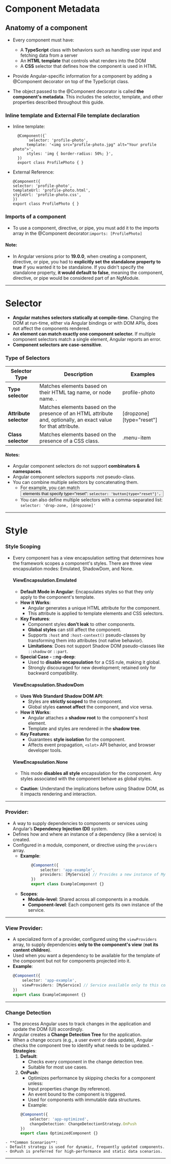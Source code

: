 # Component Metadata
## Anatomy of a component
* Every component must have:
    * A **TypeScript** class with behaviors such as handling user input and fetching data from a server
    * An **HTML template** that controls what renders into the DOM
    * A **CSS** selector that defines how the component is used in HTML

* Provide Angular-specific information for a component by adding a @Component decorator on top of the TypeScript class.
* The object passed to the @Component decorator is called **the component's metadata**. This includes the selector, template, and other properties described throughout this guide.

### Inline template and External File template declaration
* Inline template:
  ```
    @Component({`
        `selector: 'profile-photo',
        template: '<img src="profile-photo.jpg" alt="Your profile photo">',
        styles: 'img { border-radius: 50%; }',
    })
    export class ProfilePhoto { }
    ```
* External Reference:
    ```
    @Component({
    selector: 'profile-photo',
    templateUrl: 'profile-photo.html',
    styleUrl: 'profile-photo.css',
    })
    export class ProfilePhoto { }
    ```
### Imports of a component
* To use a component, directive, or pipe, you must add it to the imports array in the @Component decorator:`imports: [ProfilePhoto]`

#### Note:
* In Angular versions prior to **19.0.0**, when creating a component, directive, or pipe, you had to **explicitly set the standalone property to true** if you wanted it to be standalone. If you didn't specify the standalone property, **it would default to false**, meaning the component, directive, or pipe would be considered part of an NgModule.

---
# Selector
* **Angular matches selectors statically at compile-time.** Changing the DOM at run-time, either via Angular bindings or with DOM APIs, does not affect the components rendered.
* **An element can match exactly one component selector.** If multiple component selectors match a single element, Angular reports an error.
* **Component selectors are case-sensitive**.

### Type of Selectors
| **Selector Type**          |**Description**                                                 | **Examples**                                 |
|----------------------------|----------------------------------------------------------------|----------------------------------------------|
| **Type selector**          | Matches elements based on their HTML tag name, or node name. . | profile-photo |
| **Attribute selector**     | Matches elements based on the presence of an HTML attribute and, optionally, an exact value for that attribute. |[dropzone] [type="reset"]  |
| **Class selector**          | Matches elements based on the presence of a CSS class.  | .menu-item |

#### Notes:
* Angular component selectors do not support **combinators & namespaces**.
* Angular component selectors supports :not pseudo-class.
* You can combine multiple selectors by concatenating them. 
    * For example, you can match <button> elements that specify type="reset": `selector: 'button[type="reset"]',`
    * You can also define multiple selectors with a comma-separated list: `selector: 'drop-zone, [dropzone]'`
---
# Style
### Style Scoping
* Every component has a view encapsulation setting that determines how the framework scopes a component's styles. There are three view encapsulation modes: Emulated, ShadowDom, and None.

    #### **ViewEncapsulation.Emulated**
    - **Default Mode in Angular**: Encapsulates styles so that they only apply to the component's template.
    - **How it Works**:
        - Angular generates a unique HTML attribute for the component.
        - This attribute is applied to template elements and CSS selectors.
    - **Key Features**:
        - Component styles **don’t leak** to other components.
        - **Global styles** can still affect the component.
        - Supports `:host` and `:host-context()` pseudo-classes by transforming them into attributes (not native behavior).
        - **Limitations**: Does not support Shadow DOM pseudo-classes like `::shadow` or `::part`.
    - **Special Case - ::ng-deep**:
        - Used to **disable encapsulation** for a CSS rule, making it global.
        - Strongly discouraged for new development; retained only for backward compatibility.

    #### **ViewEncapsulation.ShadowDom**
    - **Uses Web Standard Shadow DOM API**:
        - Styles are **strictly scoped** to the component.
        - Global styles **cannot affect** the component, and vice versa.
    - **How it Works**:
        - Angular attaches a **shadow root** to the component's host element.
        - Template and styles are rendered in the **shadow tree**.
    - **Key Features**:
        - Guarantees **style isolation** for the component.
        - Affects event propagation, `<slot>` API behavior, and browser developer tools.
 
    #### **ViewEncapsulation.None**
    - This mode **disables all style** encapsulation for the component. Any styles associated with the component behave as global styles.

    - **Caution**: Understand the implications before using Shadow DOM, as it impacts rendering and interaction.
---
### **Provider:**
  - A way to supply dependencies to components or services using Angular’s **Dependency Injection (DI)** system.
  - Defines how and where an instance of a dependency (like a service) is created.
  - Configured in a module, component, or directive using the `providers` array.
    - **Example**:
    ```typescript
            @Component({
                selector: 'app-example',
                providers: [MyService] // Provides a new instance of MyService for this component
            })
            export class ExampleComponent {}
    ```
    - **Scopes**:
        - **Module-level**: Shared across all components in a module.
        - **Component-level**: Each component gets its own instance of the service.
---
### **View Provider:**
  - A specialized form of a provider, configured using the `viewProviders` array, to supply dependencies **only to the component's view** (**not its content children**).
  - Used when you want a dependency to be available for the template of the component but not for components projected into it.
  - **Example**:
    ```typescript
    @Component({
        selector: 'app-example',
        viewProviders: [MyService] // Service available only to this component’s view
    })
    export class ExampleComponent {}
    ```
---

### **Change Detection**
   - The process Angular uses to track changes in the application and update the DOM (UI) accordingly.
   - Angular creates a **Change Detection Tree** for the application.
   - When a change occurs (e.g., a user event or data update), Angular checks the component tree to identify what needs to be updated.
    - **Strategies**:
        1. **Default**:
            - Checks every component in the change detection tree.
            - Suitable for most use cases.
        2. **OnPush**:
            - Optimizes performance by skipping checks for a component unless:
            - Input properties change (by reference).
            - An event bound to the component is triggered.
            - Used for components with immutable data structures.
            - Example:
            ```typescript
            @Component({
                selector: 'app-optimized',
                changeDetection: ChangeDetectionStrategy.OnPush
            })
            export class OptimizedComponent {}
            ```
    - **Common Scenarios**:
    - Default strategy is used for dynamic, frequently updated components.
    - OnPush is preferred for high-performance and static data scenarios.

---
